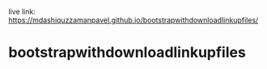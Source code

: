 live link: https://mdashiquzzamanpavel.github.io/bootstrapwithdownloadlinkupfiles/
# bootstrapwithdownloadlinkupfiles
